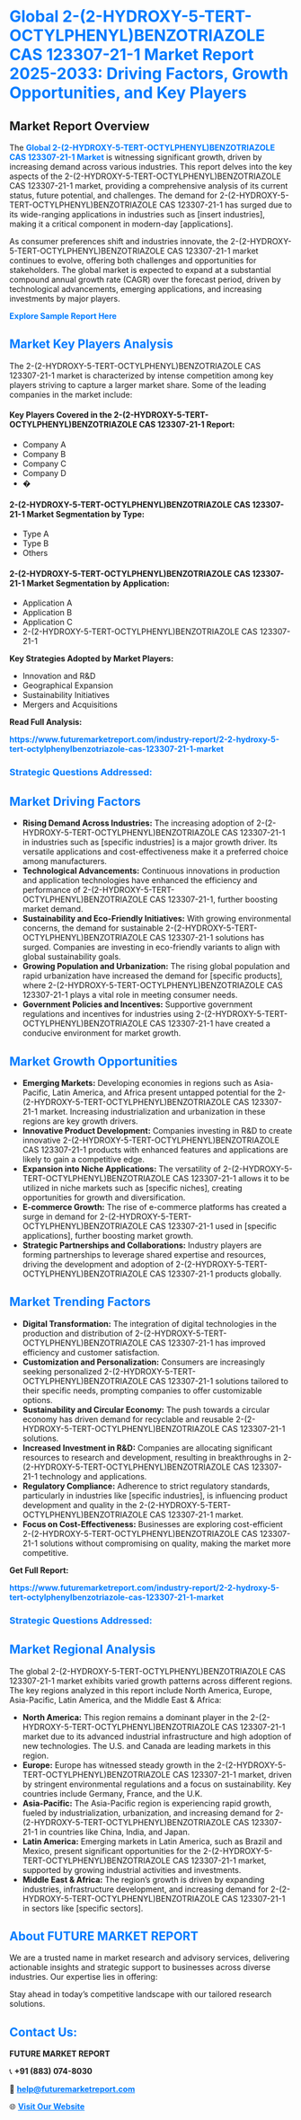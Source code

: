 <h1 style="color: #007BFF;">Global 2-(2-HYDROXY-5-TERT-OCTYLPHENYL)BENZOTRIAZOLE CAS 123307-21-1 Market Report 2025-2033: Driving Factors, Growth Opportunities, and Key Players</h1>

<section id="overview">
<h2>Market Report Overview</h2>
<p>The <a href="https://www.futuremarketreport.com/industry-report/2-2-hydroxy-5-tert-octylphenylbenzotriazole-cas-123307-21-1-market" style="color: #007BFF; text-decoration: none;"><strong>Global 2-(2-HYDROXY-5-TERT-OCTYLPHENYL)BENZOTRIAZOLE CAS 123307-21-1 Market</strong></a> is witnessing significant growth, driven by increasing demand across various industries. This report delves into the key aspects of the 2-(2-HYDROXY-5-TERT-OCTYLPHENYL)BENZOTRIAZOLE CAS 123307-21-1 market, providing a comprehensive analysis of its current status, future potential, and challenges. The demand for 2-(2-HYDROXY-5-TERT-OCTYLPHENYL)BENZOTRIAZOLE CAS 123307-21-1 has surged due to its wide-ranging applications in industries such as [insert industries], making it a critical component in modern-day [applications].</p>
<p>As consumer preferences shift and industries innovate, the 2-(2-HYDROXY-5-TERT-OCTYLPHENYL)BENZOTRIAZOLE CAS 123307-21-1 market continues to evolve, offering both challenges and opportunities for stakeholders. The global market is expected to expand at a substantial compound annual growth rate (CAGR) over the forecast period, driven by technological advancements, emerging applications, and increasing investments by major players.</p>
</section>

<section id="overview">
<p><a href="https://www.futuremarketreport.com/request-sample/reportId=119628" style="color: #007BFF; text-decoration: none;"><strong>Explore Sample Report Here</strong></a></p>
</section>

<section id="key-players">
<h2 style="color: #007BFF;">Market Key Players Analysis</h2>
<p>The 2-(2-HYDROXY-5-TERT-OCTYLPHENYL)BENZOTRIAZOLE CAS 123307-21-1 market is characterized by intense competition among key players striving to capture a larger market share. Some of the leading companies in the market include:</p>
<h4>Key Players Covered in the 2-(2-HYDROXY-5-TERT-OCTYLPHENYL)BENZOTRIAZOLE CAS 123307-21-1 Report:</h4>
<ul><li>Company A</li><li>Company B</li><li>Company C</li><li>Company D</li><li>�</li></ul>
<h4>2-(2-HYDROXY-5-TERT-OCTYLPHENYL)BENZOTRIAZOLE CAS 123307-21-1 Market Segmentation by Type:</h4>
<ul><li>Type A</li><li>Type B</li><li>Others</li></ul>

<h4>2-(2-HYDROXY-5-TERT-OCTYLPHENYL)BENZOTRIAZOLE CAS 123307-21-1 Market Segmentation by Application:</h4>
<ul><li>Application A</li><li>Application B</li><li>Application C</li><li>2-(2-HYDROXY-5-TERT-OCTYLPHENYL)BENZOTRIAZOLE CAS 123307-21-1</li></ul>
<p><strong>Key Strategies Adopted by Market Players:</strong></p>
<ul>
<li>Innovation and R&D</li>
<li>Geographical Expansion</li>
<li>Sustainability Initiatives</li>
<li>Mergers and Acquisitions</li>
</ul>
</section>

<section>
<p><strong>Read Full Analysis: </strong></p><a href="https://www.futuremarketreport.com/industry-report/2-2-hydroxy-5-tert-octylphenylbenzotriazole-cas-123307-21-1-market" style="color: #007BFF; text-decoration: none;"><strong>https://www.futuremarketreport.com/industry-report/2-2-hydroxy-5-tert-octylphenylbenzotriazole-cas-123307-21-1-market</strong></a>
<h3 style="color: #007BFF;">Strategic Questions Addressed:</h3>
</section>

<section id="driving-factors">
<h2 style="color: #007BFF;">Market Driving Factors</h2>
<ul>
<li><strong>Rising Demand Across Industries:</strong> The increasing adoption of 2-(2-HYDROXY-5-TERT-OCTYLPHENYL)BENZOTRIAZOLE CAS 123307-21-1 in industries such as [specific industries] is a major growth driver. Its versatile applications and cost-effectiveness make it a preferred choice among manufacturers.</li>
<li><strong>Technological Advancements:</strong> Continuous innovations in production and application technologies have enhanced the efficiency and performance of 2-(2-HYDROXY-5-TERT-OCTYLPHENYL)BENZOTRIAZOLE CAS 123307-21-1, further boosting market demand.</li>
<li><strong>Sustainability and Eco-Friendly Initiatives:</strong> With growing environmental concerns, the demand for sustainable 2-(2-HYDROXY-5-TERT-OCTYLPHENYL)BENZOTRIAZOLE CAS 123307-21-1 solutions has surged. Companies are investing in eco-friendly variants to align with global sustainability goals.</li>
<li><strong>Growing Population and Urbanization:</strong> The rising global population and rapid urbanization have increased the demand for [specific products], where 2-(2-HYDROXY-5-TERT-OCTYLPHENYL)BENZOTRIAZOLE CAS 123307-21-1 plays a vital role in meeting consumer needs.</li>
<li><strong>Government Policies and Incentives:</strong> Supportive government regulations and incentives for industries using 2-(2-HYDROXY-5-TERT-OCTYLPHENYL)BENZOTRIAZOLE CAS 123307-21-1 have created a conducive environment for market growth.</li>
</ul>
</section>

<section id="growth-opportunities">
<h2 style="color: #007BFF;">Market Growth Opportunities</h2>
<ul>
<li><strong>Emerging Markets:</strong> Developing economies in regions such as Asia-Pacific, Latin America, and Africa present untapped potential for the 2-(2-HYDROXY-5-TERT-OCTYLPHENYL)BENZOTRIAZOLE CAS 123307-21-1 market. Increasing industrialization and urbanization in these regions are key growth drivers.</li>
<li><strong>Innovative Product Development:</strong> Companies investing in R&D to create innovative 2-(2-HYDROXY-5-TERT-OCTYLPHENYL)BENZOTRIAZOLE CAS 123307-21-1 products with enhanced features and applications are likely to gain a competitive edge.</li>
<li><strong>Expansion into Niche Applications:</strong> The versatility of 2-(2-HYDROXY-5-TERT-OCTYLPHENYL)BENZOTRIAZOLE CAS 123307-21-1 allows it to be utilized in niche markets such as [specific niches], creating opportunities for growth and diversification.</li>
<li><strong>E-commerce Growth:</strong> The rise of e-commerce platforms has created a surge in demand for 2-(2-HYDROXY-5-TERT-OCTYLPHENYL)BENZOTRIAZOLE CAS 123307-21-1 used in [specific applications], further boosting market growth.</li>
<li><strong>Strategic Partnerships and Collaborations:</strong> Industry players are forming partnerships to leverage shared expertise and resources, driving the development and adoption of 2-(2-HYDROXY-5-TERT-OCTYLPHENYL)BENZOTRIAZOLE CAS 123307-21-1 products globally.</li>
</ul>
</section>

<section id="trending-factors">
<h2 style="color: #007BFF;">Market Trending Factors</h2>
<ul>
<li><strong>Digital Transformation:</strong> The integration of digital technologies in the production and distribution of 2-(2-HYDROXY-5-TERT-OCTYLPHENYL)BENZOTRIAZOLE CAS 123307-21-1 has improved efficiency and customer satisfaction.</li>
<li><strong>Customization and Personalization:</strong> Consumers are increasingly seeking personalized 2-(2-HYDROXY-5-TERT-OCTYLPHENYL)BENZOTRIAZOLE CAS 123307-21-1 solutions tailored to their specific needs, prompting companies to offer customizable options.</li>
<li><strong>Sustainability and Circular Economy:</strong> The push towards a circular economy has driven demand for recyclable and reusable 2-(2-HYDROXY-5-TERT-OCTYLPHENYL)BENZOTRIAZOLE CAS 123307-21-1 solutions.</li>
<li><strong>Increased Investment in R&D:</strong> Companies are allocating significant resources to research and development, resulting in breakthroughs in 2-(2-HYDROXY-5-TERT-OCTYLPHENYL)BENZOTRIAZOLE CAS 123307-21-1 technology and applications.</li>
<li><strong>Regulatory Compliance:</strong> Adherence to strict regulatory standards, particularly in industries like [specific industries], is influencing product development and quality in the 2-(2-HYDROXY-5-TERT-OCTYLPHENYL)BENZOTRIAZOLE CAS 123307-21-1 market.</li>
<li><strong>Focus on Cost-Effectiveness:</strong> Businesses are exploring cost-efficient 2-(2-HYDROXY-5-TERT-OCTYLPHENYL)BENZOTRIAZOLE CAS 123307-21-1 solutions without compromising on quality, making the market more competitive.</li>
</ul>
</section>

<section>
<p><strong>Get Full Report: </strong></p><a href="https://www.futuremarketreport.com/industry-report/2-2-hydroxy-5-tert-octylphenylbenzotriazole-cas-123307-21-1-market" style="color: #007BFF; text-decoration: none;"><strong>https://www.futuremarketreport.com/industry-report/2-2-hydroxy-5-tert-octylphenylbenzotriazole-cas-123307-21-1-market</strong></a>
<h3 style="color: #007BFF;">Strategic Questions Addressed:</h3>
</section>


<section id="regional-analysis">
<h2 style="color: #007BFF;">Market Regional Analysis</h2>
<p>The global 2-(2-HYDROXY-5-TERT-OCTYLPHENYL)BENZOTRIAZOLE CAS 123307-21-1 market exhibits varied growth patterns across different regions. The key regions analyzed in this report include North America, Europe, Asia-Pacific, Latin America, and the Middle East & Africa:</p>
<ul>
<li><strong>North America:</strong> This region remains a dominant player in the 2-(2-HYDROXY-5-TERT-OCTYLPHENYL)BENZOTRIAZOLE CAS 123307-21-1 market due to its advanced industrial infrastructure and high adoption of new technologies. The U.S. and Canada are leading markets in this region.</li>
<li><strong>Europe:</strong> Europe has witnessed steady growth in the 2-(2-HYDROXY-5-TERT-OCTYLPHENYL)BENZOTRIAZOLE CAS 123307-21-1 market, driven by stringent environmental regulations and a focus on sustainability. Key countries include Germany, France, and the U.K.</li>
<li><strong>Asia-Pacific:</strong> The Asia-Pacific region is experiencing rapid growth, fueled by industrialization, urbanization, and increasing demand for 2-(2-HYDROXY-5-TERT-OCTYLPHENYL)BENZOTRIAZOLE CAS 123307-21-1 in countries like China, India, and Japan.</li>
<li><strong>Latin America:</strong> Emerging markets in Latin America, such as Brazil and Mexico, present significant opportunities for the 2-(2-HYDROXY-5-TERT-OCTYLPHENYL)BENZOTRIAZOLE CAS 123307-21-1 market, supported by growing industrial activities and investments.</li>
<li><strong>Middle East & Africa:</strong> The region’s growth is driven by expanding industries, infrastructure development, and increasing demand for 2-(2-HYDROXY-5-TERT-OCTYLPHENYL)BENZOTRIAZOLE CAS 123307-21-1 in sectors like [specific sectors].</li>
</ul>
</section>

<footer>
<h2 style="color: #007BFF;">About FUTURE MARKET REPORT</h2>
<p>We are a trusted name in market research and advisory services, delivering actionable insights and strategic support to businesses across diverse industries. Our expertise lies in offering:</p>

<p>Stay ahead in today’s competitive landscape with our tailored research solutions.</p>

<h2 style="color: #007BFF;">Contact Us:</h2>
<p><strong>FUTURE MARKET REPORT</strong></p>
<p>📞 <strong>+91 (883) 074-8030</strong></p>
<p>📧 <strong><a href="mailto:help@futuremarketreport.com" style="color: #007BFF;">help@futuremarketreport.com</a></strong></p>
<p>🌐 <strong><a href="https://www.futuremarketreport.com/" style="color: #007BFF;">Visit Our Website</a></strong></p>
</footer>